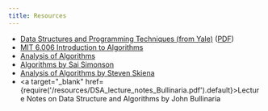 ```yaml
---
title: Resources
---
```


- [Data Structures and Programming Techniques (from Yale)](https://www.cs.yale.edu/homes/aspnes/classes/223/notes.html) ([PDF](https://file-storage.github.io/resources/programming/c/Data_Structures_and_Programming_Techniques_CPSC_223.pdf))
- [MIT 6.006 Introduction to Algorithms](https://www.youtube.com/playlist?list=PLUl4u3cNGP63EdVPNLG3ToM6LaEUuStEY)
- [Analysis of Algorithms](https://www.youtube.com/playlist?list=PL1BaGV1cIH4UhkL8a9bJGG356covJ76qN)
- [Algorithms by Sai Simonson](https://www.youtube.com/playlist?list=PLFDnELG9dpVxQCxuD-9BSy2E7BWY3t5Sm)
- [Analysis of Algorithms by Steven Skiena](https://www.youtube.com/playlist?list=PLOtl7M3yp-DXbHTFe_w9zFPXeau28CDao)
- <a target="_blank" href={require('/resources/DSA_lecture_notes_Bullinaria.pdf').default}>Lecture Notes on Data Structure and Algorithms by John Bullinaria</a>
